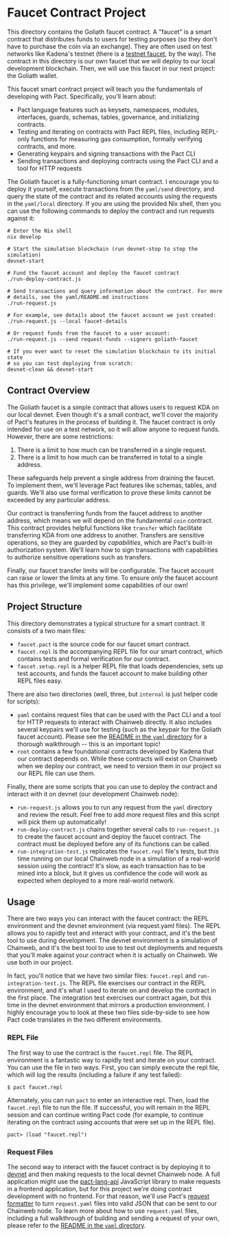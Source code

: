 # Faucet Contract Project

This directory contains the Goliath faucet contract. A "faucet" is a smart contract that distributes funds to users for testing purposes (so they don't have to purchase the coin via an exchange). They are often used on test networks like Kadena's testnet (there is a [testnet faucet](https://faucet.testnet.chainweb.com), by the way). The contract in this directory is our own faucet that we will deploy to our local development blockchain. Then, we will use this faucet in our next project: the Goliath wallet.

This faucet smart contract project will teach you the fundamentals of developing with Pact. Specifically, you'll learn about:

- Pact language features such as keysets, namespaces, modules, interfaces, guards, schemas, tables, governance, and initializing contracts.
- Testing and iterating on contracts with Pact REPL files, including REPL-only functions for measuring gas consumption, formally verifying contracts, and more.
- Generating keypairs and signing transactions with the Pact CLI
- Sending transactions and deploying contracts using the Pact CLI and a tool for HTTP requests

The Goliath faucet is a fully-functioning smart contract. I encourage you to deploy it yourself, execute transactions from the `yaml/send` directory, and query the state of the contract and its related accounts using the requests in the `yaml/local` directory. If you are using the provided Nix shell, then you can use the following commands to deploy the contract and run requests against it:

```console
# Enter the Nix shell
nix develop

# Start the simulation blockchain (run devnet-stop to stop the simulation)
devnet-start

# Fund the faucet account and deploy the faucet contract
./run-deploy-contract.js

# Send transactions and query information about the contract. For more
# details, see the yaml/README.md instructions
./run-request.js

# For example, see details about the faucet account we just created:
./run-request.js --local faucet-details

# Or request funds from the faucet to a user account:
./run-request.js --send request-funds --signers goliath-faucet

# If you ever want to reset the simulation blockchain to its initial state
# so you can test deploying from scratch:
devnet-clean && devnet-start
```

## Contract Overview

The Goliath faucet is a simple contract that allows users to request KDA on our local devnet. Even though it's a small contract, we'll cover the majority of Pact's features in the process of building it. The faucet contract is only intended for use on a test network, so it will allow anyone to request funds. However, there are some restrictions:

1. There is a limit to how much can be transferred in a single request.
2. There is a limit to how much can be transferred in total to a single address.

These safeguards help prevent a single address from draining the faucet. To implement them, we'll leverage Pact features like schemas, tables, and guards. We'll also use formal verification to prove these limits cannot be exceeded by any particular address.

Our contract is transferring funds from the faucet address to another address, which means we will depend on the fundamental `coin` contract. This contract provides helpful functions like `transfer` which facilitate transferring KDA from one address to another. Transfers are sensitive operations, so they are guarded by _capabilities_, which are Pact's built-in authorization system. We'll learn how to sign transactions with capabilities to authorize sensitive operations such as transfers.

Finally, our faucet transfer limits will be configurable. The faucet account can raise or lower the limits at any time. To ensure _only_ the faucet account has this privilege, we'll implement some capabilities of our own!

## Project Structure

This directory demonstrates a typical structure for a smart contract. It consists of a two main files:

- `faucet.pact` is the source code for our faucet smart contract.
- `faucet.repl` is the accompanying REPL file for our smart contract, which contains tests and formal verification for our contract.
- `faucet.setup.repl` is a helper REPL file that loads dependencies, sets up test accounts, and funds the faucet account to make building other REPL files easy.

There are also two directories (well, three, but `internal` is just helper code for scripts):

- `yaml` contains request files that can be used with the Pact CLI and a tool for HTTP requests to interact with Chainweb directly. It also includes several keypairs we'll use for testing (such as the keypair for the Goliath faucet account). Please see the [README in the `yaml` directory](./yaml/) for a thorough walkthrough -- this is an important topic!
- `root` contains a few foundational contracts developed by Kadena that our contract depends on. While these contracts will exist on Chainweb when we deploy our contract, we need to version them in our project so our REPL file can use them.

Finally, there are some scripts that you can use to deploy the contract and interact with it on devnet (our development Chainweb node):

- `run-request.js` allows you to run any request from the `yaml` directory and review the result. Feel free to add more request files and this script will pick them up automatically!
- `run-deploy-contract.js` chains together several calls to `run-request.js` to create the faucet account and deploy the faucet contract. The contract must be deployed before any of its functions can be called.
- `run-integration-test.js` replicates the `faucet.repl` file's tests, but this time running on our local Chainweb node in a simulation of a real-world session using the contract! It's slow, as each transaction has to be mined into a block, but it gives us confidence the code will work as expected when deployed to a more real-world network.

## Usage

There are two ways you can interact with the faucet contract: the REPL environment and the devnet environment (via request.yaml files). The REPL allows you to rapidly test and interact with your contract, and it's the best tool to use during development. The devnet environment is a simulation of Chainweb, and it's the best tool to use to test out deployments and requests that you'll make against your contract when it is actually on Chainweb. We use both in our project.

In fact, you'll notice that we have two similar files: `faucet.repl` and `run-integration-test.js`. The REPL file exercises our contract in the REPL environment, and it's what I used to iterate on and develop the contract in the first place. The integration test exercises our contract again, but this time in the devnet environment that mirrors a production environment. I highly encourage you to look at these two files side-by-side to see how Pact code translates in the two different environments.

### REPL File

The first way to use the contract is the `faucet.repl` file. The REPL environment is a fantastic way to rapidly test and iterate on your contract. You can use the file in two ways. First, you can simply execute the repl file, which will log the results (including a failure if any test failed):

```
$ pact faucet.repl
```

Alternately, you can run `pact` to enter an interactive repl. Then, load the `faucet.repl` file to run the file. If successful, you will remain in the REPL session and can continue writing Pact code (for example, to continue iterating on the contract using accounts that were set up in the REPL file).

```
pact> (load "faucet.repl")
```

### Request Files

The second way to interact with the faucet contract is by deploying it to [devnet](https://github.com/kadena-io/devnet) and then making requests to the local devnet Chainweb node. A full application might use the [pact-lang-api](https://github.com/kadena-io/pact-lang-api) JavaScript library to make requests in a frontend application, but for this project we're doing contract development with no frontend. For that reason, we'll use Pact's [request formatter](https://pact-language.readthedocs.io/en/stable/pact-reference.html#api-request-formatter) to turn `request.yaml` files into valid JSON that can be sent to our Chainweb node. To learn more about how to use `request.yaml` files, including a full walkthrough of building and sending a request of your own, please refer to the [README in the `yaml` directory](./yaml/).
